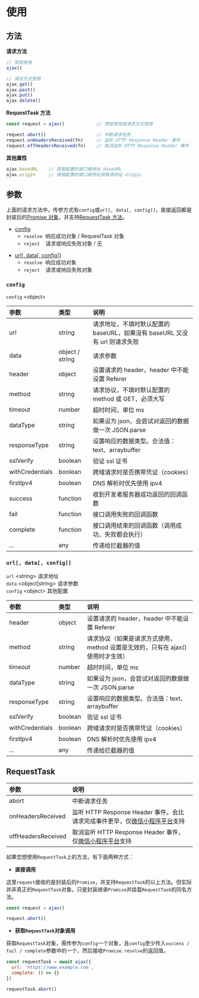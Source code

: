 # 使用

## 方法

**请求方法**

```JavaScript
// 常规使用
ajax()

// 请求方式使用
ajax.get()
ajax.post()
ajax.put()
ajax.delete()
```

**RequestTask 方法**

```JavaScript
const request = ajax()            // 常规使用或请求方式使用

request.abort()                   // 中断请求任务
request.onHeadersReceived(fn)     // 监听 HTTP Response Header 事件
request.offHeadersReceived(fn)    // 取消监听 HTTP Response Header 事件
```

**其他属性**

```JavaScript
ajax.baseURL    // 获取配置的接口根地址 baseURL
ajax.origin     // 根据配置的接口根地址获取源地址 origin
```

## 参数

上面的请求方法中，传参方式有`config`或`url[, data[, config]]`，直接返回都是封装后的[Promise 对象][1]，并支持[RequestTask 方法](/usage.html#requesttask)。

- [config](/usage.html#config)
  - `resolve` &nbsp;响应成功对象 / RequestTask 对象
  - `reject` &nbsp;&nbsp;&nbsp;请求或响应失败对象 / 无

* [url[, data[, config]]](usage.html#url-data-config)
  - `resolve` &nbsp;响应成功对象
  - `reject` &nbsp;&nbsp;&nbsp;请求或响应失败对象

### `config`

`config` \<object\>

| 参数            | 类型            | 说明                                                                       |
| :-------------- | :-------------- | :------------------------------------------------------------------------- |
| url             | string          | 请求地址，不填时默认配置的 baseURL，如果没有 baseURL 又没有 url 则请求失败 |
| data            | object / string | 请求参数                                                                   |
| header          | object          | 设置请求的 header，header 中不能设置 Referer                               |
| method          | string          | 请求协议，不填时默认配置的 method 或 GET，必须大写                         |
| timeout         | number          | 超时时间，单位 ms                                                          |
| dataType        | string          | 如果设为 json，会尝试对返回的数据做一次 JSON.parse                         |
| responseType    | string          | 设置响应的数据类型。合法值：text、arraybuffer                              |
| sslVerify       | boolean         | 验证 ssl 证书                                                              |
| withCredentials | boolean         | 跨域请求时是否携带凭证（cookies）                                          |
| firstIpv4       | boolean         | DNS 解析时优先使用 ipv4                                                    |
| success         | function        | 收到开发者服务器成功返回的回调函数                                         |
| fail            | function        | 接口调用失败的回调函数                                                     |
| complete        | function        | 接口调用结束的回调函数（调用成功、失败都会执行）                           |
| ...             | any             | 传递给拦截器的值                                                           |

### `url[, data[, config]]`

`url` \<string\> 请求地址  
`data` \<object|string\> 请求参数  
`config` \<object\> 其他配置

| 参数            | 类型    | 说明                                                                            |
| :-------------- | :------ | :------------------------------------------------------------------------------ |
| header          | object  | 设置请求的 header，header 中不能设置 Referer                                    |
| method          | string  | 请求协议（如果是请求方式使用，method 设置是无效的，只有在 ajax() 使用时才生效） |
| timeout         | number  | 超时时间，单位 ms                                                               |
| dataType        | string  | 如果设为 json，会尝试对返回的数据做一次 JSON.parse                              |
| responseType    | string  | 设置响应的数据类型。合法值：text、arraybuffer                                   |
| sslVerify       | boolean | 验证 ssl 证书                                                                   |
| withCredentials | boolean | 跨域请求时是否携带凭证（cookies）                                               |
| firstIpv4       | boolean | DNS 解析时优先使用 ipv4                                                         |
| ...             | any     | 传递给拦截器的值                                                                |

## RequestTask

| 参数               | 说明                                                                            |
| :----------------- | :------------------------------------------------------------------------------ |
| abort              | 中断请求任务                                                                    |
| onHeadersReceived  | 监听 HTTP Response Header 事件。会比请求完成事件更早，仅[微信小程序平台][2]支持 |
| offHeadersReceived | 取消监听 HTTP Response Header 事件，仅[微信小程序平台][3]支持                   |

如果您想使用`RequestTask`上的方法，有下面两种方式：

- **直接调用**

这里`request`接收的是封装后的`Promise`，并支持`RequestTask`的以上方法。但实际并非真正的`RequestTask`对象。只是封装继承`Promise`并挂载`RequestTask`的同名方法。

```JavaScript
const request = ajax()

request.abort()
```

- **获取`RequestTask`对象调用**

获取`RequestTask`对象，需传参为`config`一个对象，且`config`至少传入`success / fail / complete`参数中的一个，然后接收`Promise.resolve`的返回值。

```JavaScript
const requestTask = await ajax({
  url: 'https://www.example.com',
  complete: () => {}
})

requestTask.abort()
```

<!-- 你可以直接在返回的`request`上使用`RequestTask`上的方法。

```JavaScript
// request 为 Promise 对象的基础上挂载 RequestTask 的方法，并非真正的 RequestTask 对象
const request = ajax('https://www.example.com')
// 中断请求任务
request.abort()
```

也可以获取`RequestTask`对象后再使用对应的方法。

```JavaScript
// 获取 RequestTask 对象，这里获取的才是真正的 RequestTask 对象
const requestTask = await ajax({
  url: 'https://www.example.com',
  complete: () => {}
})
// 中断请求任务
requestTask.abort()
``` -->

[1]: https://developer.mozilla.org/zh-CN/docs/Web/JavaScript/Reference/Global_Objects/Promise
[2]: https://developers.weixin.qq.com/miniprogram/dev/api/RequestTask.onHeadersReceived.html
[3]: https://developers.weixin.qq.com/miniprogram/dev/api/RequestTask.offHeadersReceived.html
